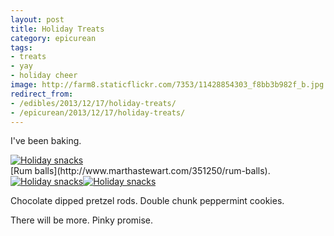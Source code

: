 ```yaml
---
layout: post
title: Holiday Treats
category: epicurean
tags:
- treats
- yay
- holiday cheer
image: http://farm8.staticflickr.com/7353/11428854303_f8bb3b982f_b.jpg
redirect_from:
- /edibles/2013/12/17/holiday-treats/
- /epicurean/2013/12/17/holiday-treats/
---
```



I've been baking.

<div class="photos">
<a href="http://www.flickr.com/photos/katydecorah/11428851943/" title="Holiday snacks by katydecorah, on Flickr"><img src="http://farm6.staticflickr.com/5479/11428851943_244cd7e0a4_b.jpg" class="pop-out" alt="Holiday snacks"></a>
</div>
[Rum balls](http://www.marthastewart.com/351250/rum-balls).

<div class="photos">
<a href="http://www.flickr.com/photos/katydecorah/11428694835/" title="Holiday snacks by katydecorah, on Flickr"><img src="http://farm6.staticflickr.com/5529/11428694835_2ed5d0a565_b.jpg" class="img-wide" alt="Holiday snacks"></a><a href="http://www.flickr.com/photos/katydecorah/11428711694/" title="Holiday snacks by katydecorah, on Flickr"><img src="http://farm4.staticflickr.com/3799/11428711694_492922d398_b.jpg" class="img-tall" alt="Holiday snacks"></a>
</div>

Chocolate dipped pretzel rods. Double chunk peppermint cookies.

There will be more. Pinky promise.